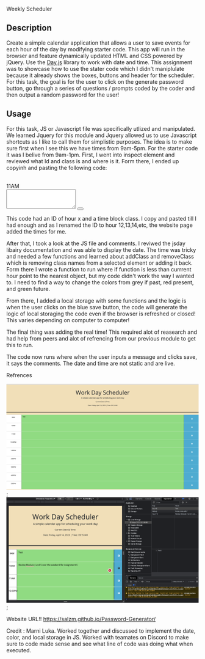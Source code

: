 Weekly Scheduler
## Description


Create a simple calendar application that allows a user to save events for each hour of the day by modifying starter code. This app will run in the browser and feature dynamically updated HTML and CSS powered by jQuery.
Use the [Day.js](https://day.js.org/en/) library to work with date and time. This assignment was to showcase how to use the stater code which I didn't maniplulate because it already shows the boxes, buttons and header for the scheduler.
For this task, the goal is for the user to click on the generate password button, go through a series of questions / prompts coded by the coder and then output a random password for the user!

## Usage

For this task, JS or Javascript file was specifically utlized and manipulated. We learned Jquery for this module and Jquery allowed us to use Javascript shortcuts as I like to call them for simplistic purposes. The idea is to make sure first when I see this we have times from 9am-5pm. For the starter code it was I belive from 9am-1pm. First, I went into inspect element and reviewed what Id and class is and where is it. Form there, I ended up copyinh and pasting the following code:  
                                                                       <div id="hour-11" class="row time-block future">  
                                                                        <div class="col-2 col-md-1 hour text-center py-3">11AM</div>
                                                                     <textarea class="col-8 col-md-10 description" rows="3"> </textarea>
                                                                         <button class="btn saveBtn col-2 col-md-1" aria-label="save">
                                                                                   <i class="fas fa-save" aria-hidden="true"></i>
                                                                                                 </button>
                                                                                                 </div> 
                                                                                                 
This code had an ID of hour x and a time block class. I copy and pasted till I had enough and as I renamed the ID to hour 12,13,14,etc, the website page added the times for me. 

After that, I took a look at the JS file and comments. I reviwed the jsday libairy documentation and was able to display the date. The time was tricky and needed a few functions and learned about addClass and removeClass which is removing class names from a selected element or adding it back. Form there I wrote a function to run where if function is less than currrent hour point to the nearest object, but my code didn't work the way I wanted to. I need to find a way to change the colors from grey if past, red present, and green future.

From there, I added a local storage with some functions and the logic is when the user clicks on the blue save button, the code will generate the logic of local storaging the code even if the browser is refreshed or closed! This varies depending on computer to computer!

The final thing was adding the real time! This required alot of reasearch and had help from peers and alot of refrencing from our previous module to get this to run. 

The code now runs where when the user inputs a message and clicks save, it says the comments. The date and time are not static and are live.


Refrences



![alt text](./Assets/Scheduler.png);
![alt.text](./Assets/Local%20Storage%20for%20Scheduler.png);



Website URL!!
https://salzm.github.io/Password-Generator/
















Credit : Marni Luka. Worked together and discussed  to implement the date, color, and local storage in JS. Worked with teamates on Discord to make sure to code made sense and see what line of code was doing what when executed.


